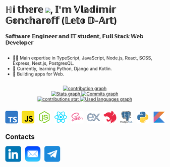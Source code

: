 # ℍ𝕚 𝕥𝕙𝕖𝕣𝕖 <img src="https://github.com/blackcater/blackcater/raw/main/images/Hi.gif" height="32"/>, 𝕀'𝕞 𝕍𝕝𝕒𝕕𝕚𝕞𝕚𝕣 𝔾𝕠𝕟𝕔𝕙𝕒𝕣𝕠𝕗𝕗 (𝕃𝕖𝕥𝕠 𝔻-𝔸𝕣𝕥)
### 𝕊𝕠𝕗𝕥𝕨𝕒𝕣𝕖 𝔼𝕟𝕘𝕚𝕟𝕖𝕖𝕣 𝕒𝕟𝕕 𝕀𝕋 𝕤𝕥𝕦𝕕𝕖𝕟𝕥, 𝔽𝕦𝕝𝕝 𝕊𝕥𝕒𝕔𝕜 𝕎𝕖𝕓 𝔻𝕖𝕧𝕖𝕝𝕠𝕡𝕖𝕣
##

- 👨‍💻 Main expertise in TypeScript, JavaScript, Node.js, React, SCSS, Express, Nest.js, PostgresQL.
- 🌱 Currently, learning Python, Django and Kotlin.
- 🔭 Building apps for Web.
##

<div align="center">
  <a href="https://github.com/LetoDArt">
  <img alt="contribution graph" height="236px" src="https://github-profile-summary-cards.vercel.app/api/cards/profile-details?username=LetoDArt&theme=calm" />
  </a>
</div>
<div align="center">
  <a href="https://github.com/LetoDArt">
  <img alt="Stats graph" height="201px" src="https://github-readme-stats.vercel.app/api?username=LetoDArt&show_icons=true&theme=calm&include_all_commits=true&count_private=true&hide_border=true"/>
  <img alt="Commits graph" height="201px" src="https://github-profile-summary-cards.vercel.app/api/cards/productive-time?username=LetoDArt&show_icons=true&theme=calm"/>
  </a>
</div>
<div align="center">
  <a href="https://github.com/LetoDArt">
  <img alt="contributions stat" height="200px" src="https://github-readme-streak-stats.herokuapp.com/?user=LetoDArt&show_icons=true&theme=calm&hide_border=true"/>
  <img alt="Used languages graph" height="200px" src="https://github-readme-stats.vercel.app/api/top-langs/?username=LetoDArt&layout=compact&langs_count=10&theme=calm&hide_border=true"/>
  </a>
</div>

##

<div style="display: flex; align-items: center; gap: 12px;">
 <img alt="TS Logo" height="40" width="40" src="./assets/ts-logo-512.svg">
 <img alt="JS Logo" height="40" width="40" src="assets/js-logo-512.svg">
 <img alt="Node JS Logo" height="40" width="40" src="assets/nodejs-logo-512.svg">
 <img alt="React Logo" height="40" width="40" src="assets/react-logo-64.svg">
 <img alt="Sass Logo" height="40" width="40" src="assets/sass-logo-512.svg">
 <img alt="Express Logo" height="40" width="40" src="assets/express-logo-512.svg">
 <img alt="Nest JS Logo" height="40" width="40" src="assets/nestjs-logo.svg">
 <img alt="PostgresQL Logo" height="40" width="40" src="assets/postgresql-logo-512.svg">
 <img alt="Python Logo" height="40" width="40" src="assets/python-logo-512.svg">
 <img alt="Kotlin Logo" height="40" width="40" src="assets/kotlin-logo-512.svg">
</div>

## Contacts

<div style="display: flex; align-items: center; gap: 12px;"> 
  <a href="https://www.linkedin.com/in/vgoncharoff/" target="_blank"><img src="./assets/linkedin.png" height="50" alt="LinkedIn"/></a> 
  <a href = "mailto:letodart2077@gmail.com"><img src="./assets/mailto.png" height="50" alt="gmail"/></a>
  <a href="https://t.me/LetoDArt" target="_blank"><img src="./assets/telegram.png" height="50" alt="telegram"></a>

[//]: # (  <a href="https://www.instagram.com/8_leto_8/" target="_blank"><img src="./assets/insta.png" height="50" target="_blank"></a>)
</div>

##